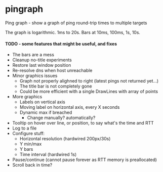 # pingraph

Ping graph - show a graph of ping round-trip times to multiple targets

The graph is logarithmic. 1ms to 20s. Bars at 10ms, 100ms, 1s, 10s.

#### TODO - some features that might be useful, and fixes
- The bars are a mess
- Cleanup no-title experiments
- Restore last window position
- Re-resolve dns when host unreachable
- Minor graphics issues
  - Graph not properly alighned to right (latest pings not returned yet...)
  - The title bar is not completely gone
  - Could be more efficient with a single DrawLines with array of points
- More graphics
  - Labels on vertical axis
  - Moving label on horizontal axis, every X seconds
  - Dynamic max if breached
    - Change manually? automatically?
- Tooltip on hover over line, or position, to say what's the time and RTT
- Log to a file
- Configure stuff:
  - Horizontal resolution (hardwired 200px/30s)
  - Y min/max
  - Y bars
  - Time interval (hardwired 1s)
- Pause/continue (cannot pause forever as RTT memory is preallocated)
- Scroll back in time?

